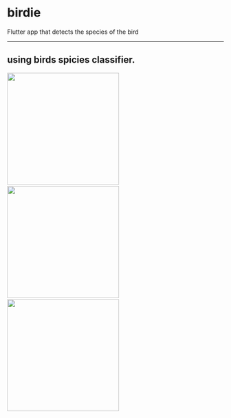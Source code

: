 # birdie

Flutter app that detects the species of the bird

---

## using birds spicies classifier.

<p float="left">
  <img src="https://github.com/Il-tech/classification-birds-/tree/master/Bird-species-classifier-flutter-app-master/images/1.jpeg" width="260" />
  &nbsp&nbsp&nbsp&nbsp
  <img src="https://github.com/Il-tech/classification-birds-/tree/master/Bird-species-classifier-flutter-app-master/images/2.jpeg" width="260" />
  &nbsp&nbsp&nbsp&nbsp
  <img src="https://github.com/Il-tech/classification-birds-/tree/master/Bird-species-classifier-flutter-app-master/images/3.jpeg" width="260" />
</p>
